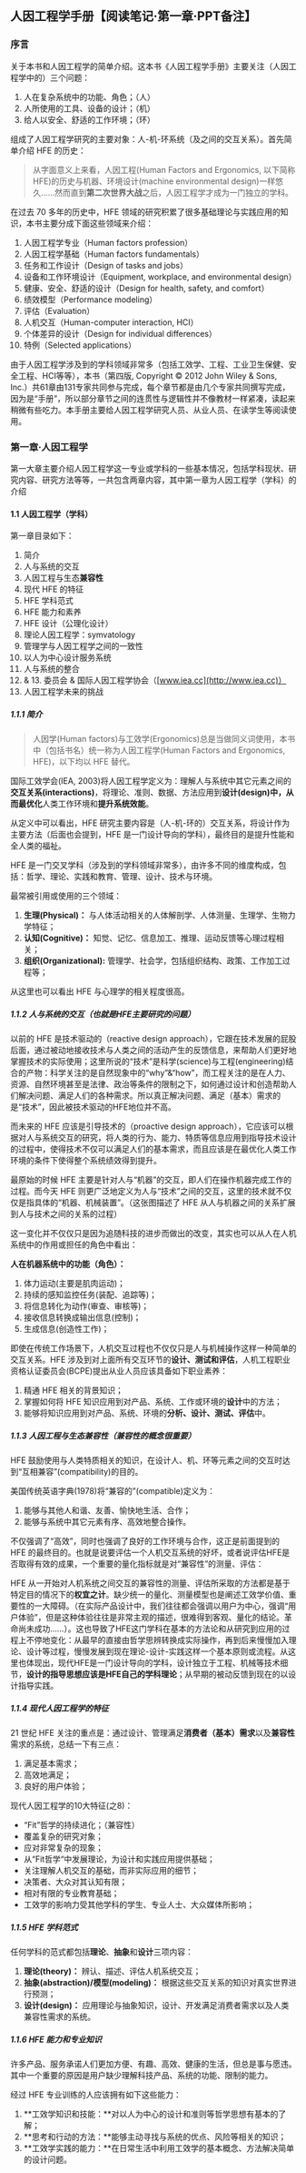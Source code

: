 ## 人因工程学手册【阅读笔记·第一章·PPT备注】

### 序言

关于本书和人因工程学的简单介绍。这本书《人因工程学手册》主要关注（人因工程学中的）三个问题：

1. 人在复杂系统中的功能、角色；（人）
2. 人所使用的工具、设备的设计；（机）
3. 给人以安全、舒适的工作环境；（环）

组成了人因工程学研究的主要对象：人-机-环系统（及之间的交互关系）。首先简单介绍 HFE 的历史：

> 从字面意义上来看，人因工程(Human Factors and Ergonomics, 以下简称 HFE)的历史与机器、环境设计(machine environmental design)一样悠久……然而直到**第二次世界大战**之后，人因工程学才成为一门独立的学科。

在过去 70 多年的历史中，HFE 领域的研究积累了很多基础理论与实践应用的知识，本书主要分成下面这些领域来介绍：

1. 人因工程学专业（Human factors profession）
2. 人因工程学基础（Human factors fundamentals）
3. 任务和工作设计（Design of tasks and jobs）
4. 设备和工作环境设计（Equipment, workplace, and environmental design）
5. 健康、安全、舒适的设计（Design for health, safety, and comfort）
6. 绩效模型（Performance modeling）
7. 评估（Evaluation）
8. 人机交互（Human-computer interaction, HCI）
9. 个体差异的设计（Design for individual differences）
10. 特例（Selected applications）

由于人因工程学涉及到的学科领域非常多（包括工效学、工程、工业卫生保健、安全工程、HCI等等），本书（第四版, Copyright © 2012 John Wiley & Sons, Inc.）共61章由131专家共同参与完成，每个章节都是由几个专家共同撰写完成，因为是“手册”，所以部分章节之间的连贯性与逻辑性并不像教材一样紧凑，读起来稍微有些吃力。本手册主要给人因工程学研究人员、从业人员、在读学生等阅读使用。

### 第一章·人因工程学

第一大章主要介绍人因工程学这一专业或学科的一些基本情况，包括学科现状、研究内容、研究方法等等，一共包含两章内容，其中第一章为人因工程学（学科）的介绍

#### 1.1 人因工程学（学科）

第一章目录如下：

1. 简介
2. 人与系统的交互
3. 人因工程与生态**兼容性**
4. 现代 HFE 的特征
5. HFE 学科范式
6. HFE 能力和素养
7. HFE 设计（公理化设计）
8. 理论人因工程学：symvatology
9. 管理学与人因工程学之间的一致性
10. 以人为中心设计服务系统
11. 人与系统的整合
12. & 13. 委员会 & 国际人因工程学协会（[www.iea.cc](http://www.iea.cc)）
14. 人因工程学未来的挑战

##### 1.1.1 简介

> 人因学(Human factors)与工效学(Ergonomics)总是当做同义词使用，本书中（包括书名）统一称为人因工程学(Human Factors and Ergonomics, HFE)，以下均以 HFE 替代。

国际工效学会(IEA, 2003)将人因工程学定义为：理解人与系统中其它元素之间的**交互关系(interactions)**，将理论、准则、数据、方法应用到**设计(design)**中，从而**最优化**人类工作环境和**提升系统效能**。

从定义中可以看出，HFE 研究主要内容是（人-机-环的）交互关系，将设计作为主要方法（后面也会提到，HFE 是一门设计导向的学科），最终目的是提升性能和全人类的福祉。

HFE 是一门交叉学科（涉及到的学科领域非常多），由许多不同的维度构成，包括：哲学、理论、实践和教育、管理、设计、技术与环境。

最常被引用或使用的三个领域：

1. **生理(Physical)：**
	与人体活动相关的人体解剖学、人体测量、生理学、生物力学特征；
2. **认知(Cognitive)：**
	知觉、记忆、信息加工、推理、运动反馈等心理过程相关；
3. **组织(Organizational):**
	管理学、社会学，包括组织结构、政策、工作加工过程等；
    
从这里也可以看出 HFE 与心理学的相关程度很高。

##### 1.1.2 人与系统的交互（也就是HFE主要研究的问题）

以前的 HFE 是技术驱动的（reactive design approach），它跟在技术发展的屁股后面，通过被动地接收技术与人类之间的活动产生的反馈信息，来帮助人们更好地掌握技术的实际使用；这里所说的“技术”是科学(science)与工程(engineering)结合的产物：科学关注的是自然现象中的“why”&“how”，而工程关注的是在人力、资源、自然环境甚至是法律、政治等条件的限制之下，如何通过设计和创造帮助人们解决问题、满足人们的各种需求。所以真正解决问题、满足（基本）需求的是“技术”，因此被技术驱动的HFE地位并不高。

而未来的 HFE 应该是引导技术的（proactive design approach），它应该可以根据对人与系统交互的研究，将人类的行为、能力、特质等信息应用到指导技术设计的过程中，使得技术不仅可以满足人们的基本需求，而且应该是在最优化人类工作环境的条件下使得整个系统绩效得到提升。

最原始的时候 HFE 主要是针对人与“机器”的交互，即人们在操作机器完成工作的过程。而今天 HFE 则更广泛地定义为人与“技术”之间的交互，这里的技术就不仅仅是指具体的“机器、机械装置”。（这张图描述了 HFE 从人与机器之间的关系扩展到人与技术之间的关系的过程）

这一变化并不仅仅只是因为追随科技的进步而做出的改变，其实也可以从人在人机系统中的作用或担任的角色中看出：

**人在机器系统中的功能（角色）：**

1. 体力运动(主要是肌肉运动)；
2. 持续的感知监控任务(装配、追踪等)；
3. 将信息转化为动作(审查、审核等)；
4. 接收信息转换成输出信息(控制)；
5. 生成信息(创造性工作)；

即使在传统工作场景下，人机交互过程也不仅仅只是人与机械操作这样一种简单的交互关系。HFE 涉及到对上面所有交互环节的**设计、测试和评估**，人机工程职业资格认证委员会(BCPE)提出从业人员应该具备如下职业素养：

1. 精通 HFE 相关的背景知识；
2. 掌握如何将 HFE 知识应用到对产品、系统、工作或环境的**设计**中的方法；
3. 能够将知识应用到对产品、系统、环境的**分析、设计、测试、评估**中。

##### 1.1.3 人因工程与生态兼容性（兼容性的概念很重要）

HFE 鼓励使用与人类特质相关的知识，在设计人、机、环等元素之间的交互时达到“互相兼容”(compatibility)的目的。

美国传统英语字典(1978)将“兼容的”(compatible)定义为：

1. 能够与其他人和谐、友善、愉快地生活、合作；
2. 能够与系统中其它元素有序、高效地整合操作。

不仅强调了“高效”，同时也强调了良好的工作环境与合作，这正是前面提到的 HFE 的最终目的。也就是说要评估一个人机交互系统的好坏，或者说评估HFE是否取得有效的成果，一个重要的量化指标就是对“兼容性”的测量、评估：

HFE 从一开始对人机系统之间交互的兼容性的测量、评估所采取的方法都是基于特定目的情况下的**权宜之计**。缺少统一的量化、测量模型也是阐述工效学价值、重要性的一大障碍。（在实际产品设计中，我们往往都会强调以用户为中心，强调“用户体验”，但是这种体验往往是非常主观的描述，很难得到客观、量化的结论。革命尚未成功……）。这也导致了HFE这门学科在基本的方法论和从研究到应用的过程上不停地变化：从最早的直接由哲学思辨转换成实际操作，再到后来慢慢加入理论、设计等过程，慢慢发展到现在理论-设计-实践这样一个基本原则或流程。从这里也体现出，现代HFE是一门设计导向的学科，设计独立于工程、机械等技术细节，**设计的指导思想应该是HFE自己的学科理论**；从早期的被动反馈到现在的以设计指导实践。

##### 1.1.4 现代人因工程学的特征

21 世纪 HFE 关注的重点是：通过设计、管理满足**消费者（基本）需求**以及**兼容性**需求的系统，总结一下有三点：

1. 满足基本需求；
2. 高效地满足；
3. 良好的用户体验；

现代人因工程学的10大特征(之8)：

- “Fit”哲学的持续进化；（兼容性）
- 覆盖复杂的研究对象；
- 应对非常复杂的现象；
- 从“Fit哲学“中发展理论，为设计和实践应用提供基础；
- 关注理解人机交互的基础，而非实际应用的细节；
- 决策者、大众对其认知有限；
- 相对有限的专业教育基础；
- 工效学的影响力受其他学科的学生、专业人士、大众媒体所影响；

##### 1.1.5 HFE 学科范式

任何学科的范式都包括**理论**、**抽象**和**设计**三项内容：

1. **理论(theory)：**
辨认、描述、评估人机系统交互；
2. **抽象(abstraction)/模型(modeling)：**
根据这些交互关系的知识对真实世界进行预测；
3. **设计(design)：**
应用理论与抽象知识，设计、开发满足消费者需求以及人类兼容性需求的系统。

##### 1.1.6 HFE 能力和专业知识

许多产品、服务承诺人们更加方便、有趣、高效、健康的生活，但总是事与愿违。其中一个重要的原因是用户缺少理解科技产品、系统的功能、限制的能力。

经过 HFE 专业训练的人应该拥有如下这些能力：

1. **工效学知识和技能：**对以人为中心的设计和准则等哲学思想有基本的了解；
2. **思考和行动的方法：**能够主动寻找与系统的优点、风险等相关的知识；
3. **工效学实践的能力：**在日常生活中利用工效学的基本概念、方法解决简单的设计问题。




























